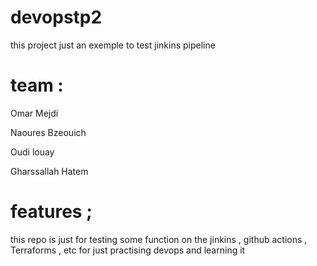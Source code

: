 # devopstp2
 this project just an exemple to test jinkins pipeline 
 
 # team : 
 Omar Mejdi 
 
 Naoures Bzeouich 
 
 Oudi louay 
 
 Gharssallah Hatem 

# features ; 
this repo is just for testing some function on the jinkins , github actions , Terraforms , etc 
for just practising devops and learning it 






 
